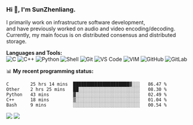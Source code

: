 
### Hi 👋, I'm SunZhenliang.

I primarily work on infrastructure software development,  
and have previously worked on audio and video encoding/decoding.  
Currently, my main focus is on distributed consensus and distributed storage. 


**Languages and Tools:**  
![C](https://img.shields.io/badge/-00599C?&logo=c&logoColor=white)
![C++](https://img.shields.io/badge/-C++-00599C?&logo=c%2B%2B&logoColor=white)
![Python](https://img.shields.io/badge/-Python-8fcfd1?&logo=Python)
![Shell](https://img.shields.io/badge/-Shell-blasck?&logo=Shell)
![Git](https://img.shields.io/badge/-Git-black?&logo=git)
![VS Code](https://img.shields.io/badge/-VS%20Code-007ACC?&logo=visual-studio-code)
![VIM](https://img.shields.io/badge/-vim-blasck?&logo=vim)
![GitHub](https://img.shields.io/badge/-GitHub-181717?&logo=github)
![GitLab](https://img.shields.io/badge/-GitLab-FCA121?&logo=gitlab)



📊 **My recent programming status:**
<!--START_SECTION:waka-->
```text
C        25 hrs 14 mins  █████████████████████▓░░░   86.47 % 
Other    2 hrs 25 mins   ██░░░░░░░░░░░░░░░░░░░░░░░   08.30 % 
Python   43 mins         ▓░░░░░░░░░░░░░░░░░░░░░░░░   02.49 % 
C++      18 mins         ▒░░░░░░░░░░░░░░░░░░░░░░░░   01.04 % 
Bash     9 mins          ░░░░░░░░░░░░░░░░░░░░░░░░░   00.54 % 
```
<!--END_SECTION:waka-->
<!--<img   src="https://github-readme-stats.vercel.app/api?username=HiSunzhenliang&count_private=true&show_icons=true" alt="HiSunzhenliang" />--> 


![](https://img.shields.io/badge/macOS-Monterey-blue)
![](https://visitor-badge.glitch.me/badge?page_id=HiSunzhenliang.readme)
